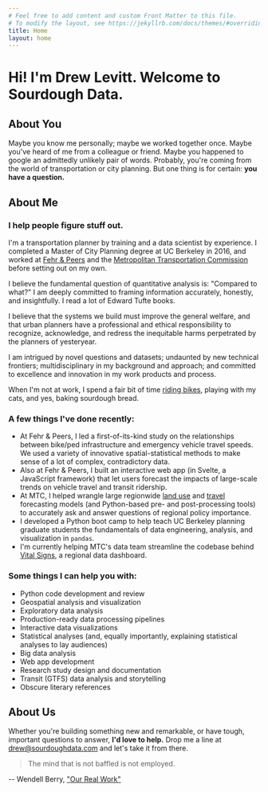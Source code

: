 ```yaml
---
# Feel free to add content and custom Front Matter to this file.
# To modify the layout, see https://jekyllrb.com/docs/themes/#overriding-theme-defaults
title: Home
layout: home
---
```


# Hi! I'm Drew Levitt. Welcome to Sourdough Data.

## About You

Maybe you know me personally; maybe we worked together once. Maybe you've heard of me from a colleague or friend. Maybe you happened to google an admittedly unlikely pair of words. Probably, you're coming from the world of transportation or city planning. But one thing is for certain: **you have a question.**

## About Me

### I help people figure stuff out.

I'm a transportation planner by training and a data scientist by experience. I completed a Master of City Planning degree at UC Berkeley in 2016, and worked at [Fehr & Peers](https://www.fehrandpeers.com/) and the [Metropolitan Transportation Commission](https://mtc.ca.gov/) before setting out on my own.

I believe the fundamental question of quantitative analysis is: "Compared to what?" I am deeply committed to framing information accurately, honestly, and insightfully. I read a lot of Edward Tufte books.

I believe that the systems we build must improve the general welfare, and that urban planners have a professional and ethical responsibility to recognize, acknowledge, and redress the inequitable harms perpetrated by the planners of yesteryear.

I am intrigued by novel questions and datasets; undaunted by new technical frontiers; multidisciplinary in my background and approach; and committed to excellence and innovation in my work products and process.

When I'm not at work, I spend a fair bit of time [riding bikes](https://www.sfrandonneurs.org/), playing with my cats, and yes, baking sourdough bread.

### A few things I've done recently:

* At Fehr & Peers, I led a first-of-its-kind study on the relationships between bike/ped infrastructure and emergency vehicle travel speeds. We used a variety of innovative spatial-statistical methods to make sense of a lot of complex, contradictory data.
* Also at Fehr & Peers, I built an interactive web app (in Svelte, a JavaScript framework) that let users forecast the impacts of large-scale trends on vehicle travel and transit ridership.
* At MTC, I helped wrangle large regionwide [land use](https://bayareametro.github.io/bayarea_urbansim/main/) and [travel](https://github.com/BayAreaMetro/travel-model-one) forecasting models (and Python-based pre- and post-processing tools) to accurately ask and answer questions of regional policy importance.
* I developed a Python boot camp to help teach UC Berkeley planning graduate students the fundamentals of data engineering, analysis, and visualization in `pandas`.
* I'm currently helping MTC's data team streamline the codebase behind [Vital Signs](https://vitalsigns.mtc.ca.gov/), a regional data dashboard.

### Some things I can help you with:

* Python code development and review
* Geospatial analysis and visualization
* Exploratory data analysis
* Production-ready data processing pipelines
* Interactive data visualizations
* Statistical analyses (and, equally importantly, explaining statistical analyses to lay audiences)
* Big data analysis
* Web app development
* Research study design and documentation
* Transit (GTFS) data analysis and storytelling
* Obscure literary references

## About Us

Whether you're building something new and remarkable, or have tough, important questions to answer, **I'd love to help.** Drop me a line at [drew@sourdoughdata.com](mailto:drew@sourdoughdata.com) and let's take it from there.

>The mind that is not baffled is not employed.

-- Wendell Berry, ["Our Real Work"](https://grateful.org/resource/our-real-work-poem-wendell-berry/)
